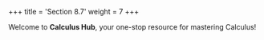 +++
title = 'Section 8.7'
weight = 7
+++


Welcome to **Calculus Hub**, your one-stop resource for mastering Calculus!
